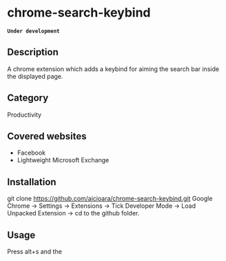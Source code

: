 chrome-search-keybind
=====================

**` Under development `**




Description
-----------
A chrome extension which adds a keybind for aiming the search bar inside the displayed page.


Category
--------

Productivity

Covered websites
----------------

* Facebook
* Lightweight Microsoft Exchange

Installation
------------

git clone https://github.com/aicioara/chrome-search-keybind.git
Google Chrome -> Settings -> Extensions -> Tick Developer Mode -> Load Unpacked Extension -> cd to the github folder.


Usage
-----
Press alt+s and the
